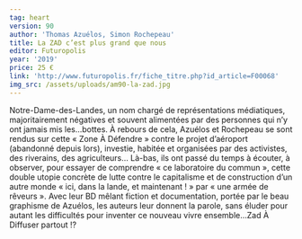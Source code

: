 ```yaml
---
tag: heart
version: 90
author: 'Thomas Azuélos, Simon Rochepeau'
title: La ZAD c’est plus grand que nous
editor: Futuropolis
year: '2019'
price: 25 €
link: 'http://www.futuropolis.fr/fiche_titre.php?id_article=F00068'
img_src: /assets/uploads/am90-la-zad.jpg
---
```

Notre-Dame-des-Landes, un nom chargé de représentations médiatiques, majoritairement négatives et souvent alimentées par des personnes qui n’y ont jamais mis les…bottes. À rebours de cela, Azuélos et Rochepeau se sont rendus sur cette «&nbsp;Zone À Défendre&nbsp;» contre le projet d’aéroport (abandonné depuis lors), investie, habitée et organisées par des activistes, des riverains, des agriculteurs… Là-bas, ils ont passé du temps à écouter, à observer, pour essayer de comprendre «&nbsp;ce laboratoire du commun&nbsp;», cette double utopie concrète de lutte contre le capitalisme et de construction d’un autre monde «&nbsp;ici, dans la lande, et maintenant !&nbsp;» par «&nbsp;une armée de rêveurs&nbsp;». Avec leur BD mêlant fiction et documentation, portée par le beau graphisme de Azuélos, les auteurs leur donnent la parole, sans éluder pour autant les difficultés pour inventer ce nouveau vivre ensemble…Zad À Diffuser partout !?

